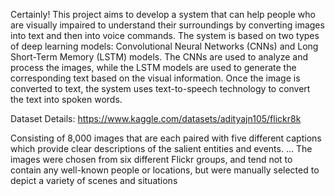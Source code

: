 Certainly! This project aims to develop a system that can help people who are visually impaired to understand their surroundings by converting images into text and then into voice commands.
The system is based on two types of deep learning models: Convolutional Neural Networks (CNNs) and Long Short-Term Memory (LSTM) models. The CNNs are used to analyze and process the images, while the LSTM models are used to generate the corresponding text based on the visual information.
Once the image is converted to text, the system uses text-to-speech technology to convert the text into spoken words.


Dataset Details:
https://www.kaggle.com/datasets/adityajn105/flickr8k

Consisting of 8,000 images that are each paired with five different captions which provide clear descriptions of the salient entities and events. … The images were chosen from six different Flickr groups, and tend not to contain any well-known people or locations, but were manually selected to depict a variety of scenes and situations
